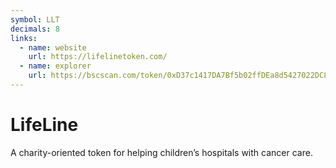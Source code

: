 ```yaml
---
symbol: LLT
decimals: 8
links:
  - name: website
    url: https://lifelinetoken.com/
  - name: explorer
    url: https://bscscan.com/token/0xD37c1417DA7Bf5b02ffDEa8d5427022DC88A0eE2
---
```


# LifeLine

A charity-oriented token for helping children’s hospitals with cancer care.
